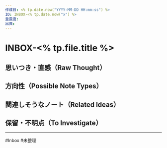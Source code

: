 ```yaml
---
作成日: <% tp.date.now("YYYY-MM-DD HH:mm:ss") %>
ID: INBOX-<% tp.date.now("x") %>
重要度: 
出典:
---
```


# INBOX-<% tp.file.title %>

## 思いつき・直感（Raw Thought）



## 方向性（Possible Note Types）



## 関連しそうなノート（Related Ideas）



## 保留・不明点（To Investigate）



---
#Inbox #未整理